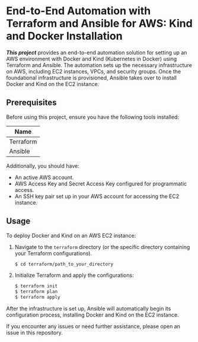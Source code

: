 # End-to-End Automation with Terraform and Ansible for AWS: Kind and Docker Installation

**_This project_** provides an end-to-end automation solution for setting up an AWS environment with Docker and Kind (Kubernetes in Docker) using Terraform and Ansible. The automation sets up the necessary infrastructure on AWS, including EC2 instances, VPCs, and security groups. Once the foundational infrastructure is provisioned, Ansible takes over to install Docker and Kind on the EC2 instance.

## Prerequisites

Before using this project, ensure you have the following tools installed:

| Name      |
|-----------|
| Terraform |
| Ansible   |

Additionally, you should have:

- An active AWS account.
- AWS Access Key and Secret Access Key configured for programmatic access.
- An SSH key pair set up in your AWS account for accessing the EC2 instance.

## Usage

To deploy Docker and Kind on an AWS EC2 instance:

1. Navigate to the `terraform` directory (or the specific directory containing your Terraform configurations).
   
   ```sh
   $ cd terraform/path_to_your_directory
2. Initialize Terraform and apply the configurations:

   ```sh
   $ terraform init
   $ terraform plan
   $ terraform apply
After the infrastructure is set up, Ansible will automatically begin its configuration process, installing Docker and Kind on the EC2 instance.

If you encounter any issues or need further assistance, please open an issue in this repository.